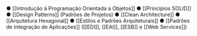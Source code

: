 ● [[Introdução à Programação Orientada a Objetos]]
● [[Princípios SOLID]]
● [[Design Patterns]] (Padrões de Projetos)
● [[Clean Architecture]]
● [[Arquitetura Hexagonal]]
● [[Estilos e Padrões Arquiteturais]]
● [[Padrões de Integração de Aplicações]] ([[EDI]], [[EAI]], [[ESB]] e [[Web Services]])